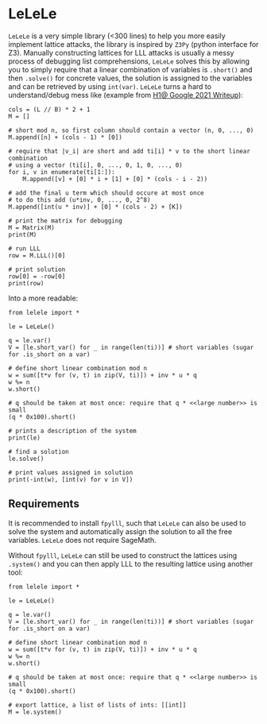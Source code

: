 # LeLeLe

`LeLeLe` is a very simple library (<300 lines) to help you more easily implement lattice attacks, the library is inspired by `Z3Py` (python interface for Z3).
Manually constructing lattices for LLL attacks is usually a messy process of debugging list comprehensions,
`LeLeLe` solves this by allowing you to simply require that a linear combination of variables is `.short()` and then `.solve()` for concrete values,
the solution is assigned to the variables and can be retrieved by using `int(var)`.
`LeLeLe` turns a hard to understand/debug mess like (example from [H1@ Google 2021 Writeup](https://rot256.dev/post/h1/)):

```sage
cols = (L // B) * 2 + 1
M = []

# short mod n, so first column should contain a vector (n, 0, ..., 0)
M.append([n] + (cols - 1) * [0])

# require that |v_i| are short and add ti[i] * v to the short linear combination
# using a vector (ti[i], 0, ..., 0, 1, 0, ..., 0)
for i, v in enumerate(ti[1:]):
    M.append([v] + [0] * i + [1] + [0] * (cols - i - 2))

# add the final u term which should occure at most once
# to do this add (u*inv, 0, ..., 0, 2^8)
M.append([int(u * inv)] + [0] * (cols - 2) + [K])

# print the matrix for debugging
M = Matrix(M)
print(M)

# run LLL
row = M.LLL()[0]

# print solution
row[0] = -row[0]
print(row)
```

Into a more readable:

```python3
from lelele import *

le = LeLeLe()

q = le.var()
V = [le.short_var() for _ in range(len(ti))] # short variables (sugar for .is_short on a var)

# define short linear combination mod n
w = sum([t*v for (v, t) in zip(V, ti)]) + inv * u * q
w %= n
w.short()

# q should be taken at most once: require that q * <<large number>> is small
(q * 0x100).short()

# prints a description of the system
print(le)

# find a solution
le.solve()

# print values assigned in solution
print(-int(w), [int(v) for v in V])
```

## Requirements

It is recommended to install `fpylll`, such that `LeLeLe` can also be used to solve the system and automatically assign the solution to all the free variables.
`LeLeLe` does not require SageMath.

Without `fpylll`, `LeLeLe` can still be used to construct the lattices using `.system()` and you can then apply LLL to the resulting lattice using another tool:

```python3
from lelele import *

le = LeLeLe()

q = le.var()
V = [le.short_var() for _ in range(len(ti))] # short variables (sugar for .is_short on a var)

# define short linear combination mod n
w = sum([t*v for (v, t) in zip(V, ti)]) + inv * u * q
w %= n
w.short()

# q should be taken at most once: require that q * <<large number>> is small
(q * 0x100).short()

# export lattice, a list of lists of ints: [[int]]
M = le.system()
```
